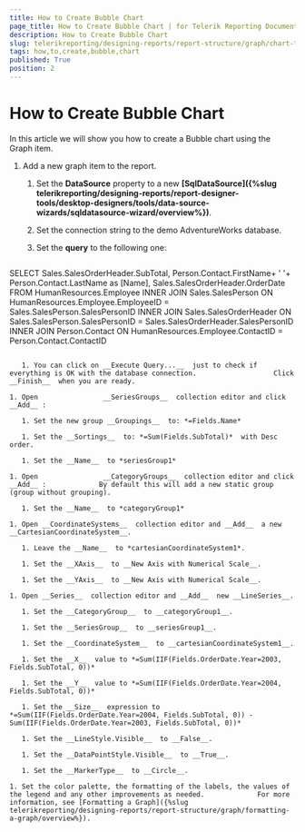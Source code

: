```yaml
---
title: How to Create Bubble Chart
page_title: How to Create Bubble Chart | for Telerik Reporting Documentation
description: How to Create Bubble Chart
slug: telerikreporting/designing-reports/report-structure/graph/chart-types/scatter-charts/how-to-create-bubble-chart
tags: how,to,create,bubble,chart
published: True
position: 2
---
```


# How to Create Bubble Chart



In this article we will show you how to create a Bubble chart using the Graph item.       

1. Add a new graph item to the report.

   1. Set the __DataSource__  property to a new                    __[SqlDataSource]({%slug telerikreporting/designing-reports/report-designer-tools/desktop-designers/tools/data-source-wizards/sqldatasource-wizard/overview%})__.                 

   1. Set the connection string to the demo AdventureWorks database.

   1. Set the __query__  to the following one:                 

    
      ````sql
SELECT Sales.SalesOrderHeader.SubTotal, Person.Contact.FirstName+ ' '+ Person.Contact.LastName as [Name],
Sales.SalesOrderHeader.OrderDate
FROM  HumanResources.Employee
INNER JOIN Sales.SalesPerson ON HumanResources.Employee.EmployeeID = Sales.SalesPerson.SalesPersonID
INNER JOIN Sales.SalesOrderHeader ON Sales.SalesPerson.SalesPersonID = Sales.SalesOrderHeader.SalesPersonID
INNER JOIN Person.Contact ON HumanResources.Employee.ContactID = Person.Contact.ContactID
````

   1. You can click on __Execute Query...__  just to check if everything is OK with the database connection.                   Click __Finish__  when you are ready.                 

1. Open                __SeriesGroups__  collection editor and click __Add__ :             

   1. Set the new group __Groupings__  to: *=Fields.Name* 

   1. Set the __Sortings__  to: *=Sum(Fields.SubTotal)*  with Desc order.                 

   1. Set the __Name__  to *seriesGroup1* 

1. Open                __CategoryGroups__  collection editor and click __Add__ :             By default this will add a new static group (group without grouping).

   1. Set the __Name__  to *categoryGroup1* 

1. Open __CoordinateSystems__  collection editor and __Add__  a new __CartesianCoordinateSystem__.             

   1. Leave the __Name__  to *cartesianCoordinateSystem1*.                 

   1. Set the __XAxis__  to __New Axis with Numerical Scale__.                 

   1. Set the __YAxis__  to __New Axis with Numerical Scale__.                 

1. Open __Series__  collection editor and __Add__  new __LineSeries__.             

   1. Set the __CategoryGroup__  to __categoryGroup1__.                 

   1. Set the __SeriesGroup__  to __seriesGroup1__.                 

   1. Set the __CoordinateSystem__  to __cartesianCoordinateSystem1__.                 

   1. Set the __X__  value to *=Sum(IIF(Fields.OrderDate.Year=2003, Fields.SubTotal, 0))* 

   1. Set the __Y__  value to *=Sum(IIF(Fields.OrderDate.Year=2004, Fields.SubTotal, 0))* 

   1. Set the __Size__  expression to *=Sum(IIF(Fields.OrderDate.Year=2004, Fields.SubTotal, 0)) - Sum(IIF(Fields.OrderDate.Year=2003, Fields.SubTotal, 0))* 

   1. Set the __LineStyle.Visible__  to __False__.                 

   1. Set the __DataPointStyle.Visible__  to __True__.                 

   1. Set the __MarkerType__  to __Circle__.                 

1. Set the color palette, the formatting of the labels, the values of the legend and any other improvements as needed.             For more information, see [Formatting a Graph]({%slug telerikreporting/designing-reports/report-structure/graph/formatting-a-graph/overview%}).             


